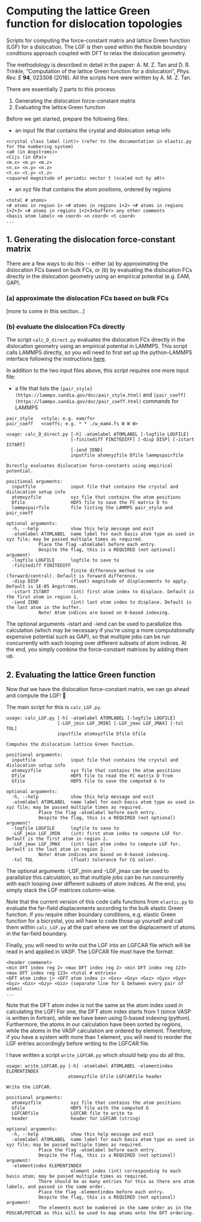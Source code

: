 # Computing the lattice Green function for dislocation topologies

Scripts for computing the force-constant matrix and lattice Green function (LGF) for a dislocation. The LGF is then used within the flexible boundary conditions approach coupled with DFT to relax the dislocation geometry.

The methodology is described in detail in the paper: A. M. Z. Tan and D. R. Trinkle, “Computation of the lattice Green function for a dislocation”, *Phys. Rev. E* **94**, 023308 (2016). All the scripts here were written by A. M. Z. Tan. 

There are essentially 2 parts to this process:
1. Generating the dislocation force-constant matrix
2. Evaluating the lattice Green function

Before we get started, prepare the following files:
- an input file that contains the crystal and dislocation setup info
```
<crystal class label (int)> (refer to the documentation in elastic.py for the numbering system)
<a0 (in Angstroms)>
<Cijs (in GPa)>
<m.x> <m.y> <m.z>
<n.x> <n.y> <n.z>
<t.x> <t.y> <t.z>
<squared magnitude of periodic vector t (scaled out by a0)>
```
- an xyz file that contains the atom positions, ordered by regions
```
<total # atoms>
<# atoms in region 1> <# atoms in regions 1+2> <# atoms in regions 1+2+3> <# atoms in regions 1+2+3+buffer> any other comments
<basis atom label> <m coord> <n coord> <t coord>
...
```

## 1. Generating the dislocation force-constant matrix

There are a few ways to do this -- either (a) by approximating the dislocation FCs based on bulk FCs, or (b) by evaluating the dislocation FCs directly in the dislocation geometry using an empirical potential (e.g. EAM, GAP).

### (a) approximate the dislocation FCs based on bulk FCs
[more to come in this section...]

### (b) evaluate the dislocation FCs directly
The script `calc_D_direct.py` evaluates the dislocation FCs directly in the dislocation geometry using an empirical potential in LAMMPS. This script calls LAMMPS directly, so you will need to first set up the python-LAMMPS interface following the instructions [here](http://lammps.sandia.gov/doc/Section_python.html).

In addition to the two input files above, this script requires one more input file:
- a file that lists the `[pair_style](https://lammps.sandia.gov/doc/pair_style.html)` and `[pair_coeff](https://lammps.sandia.gov/doc/pair_coeff.html)` commands for LAMMPS
```
pair_style   <style; e.g. eam/fs>
pair_coeff   <coeffs; e.g. * * ./w_eam4.fs W W W>
```

```
usage: calc_D_direct.py [-h] -atomlabel ATOMLABEL [-logfile LOGFILE]
                        [-finitediff FINITEDIFF] [-disp DISP] [-istart ISTART]
                        [-iend IEND]
                        inputfile atomxyzfile Dfile lammpspairfile

Directly evaluates dislocation force-constants using empirical potential.

positional arguments:
  inputfile             input file that contains the crystal and dislocation setup info
  atomxyzfile           xyz file that contains the atom positions
  Dfile                 HDF5 file to save the FC matrix D to
  lammpspairfile        file listing the LAMMPS pair_style and pair_coeff

optional arguments:
  -h, --help            show this help message and exit
  -atomlabel ATOMLABEL  name label for each basis atom type as used in xyz file; may be passed multiple times as required.
			Place the flag -atomlabel before each entry.
			Despite the flag, this is a REQUIRED (not optional) argument!
  -logfile LOGFILE      logfile to save to
  -finitediff FINITEDIFF
                        finite difference method to use (forward/central). Default is forward difference.
  -disp DISP            (float) magnitude of displacements to apply. Default is 1E-05 Angstroms.
  -istart ISTART        (int) first atom index to displace. Default is the first atom in region 1.
  -iend IEND            (int) last atom index to displace. Default is the last atom in the buffer.
			Note! Atom indices are based on 0-based indexing.						
```
The optional arguments -istart and -iend can be used to parallalize this calculation (which may be necessary if you're using a more computationally expensive potential such as GAP), so that multiple jobs can be run concurrently with each looping over different subsets of atom indices. At the end, you simply combine the force-constant matrices by adding them up.

## 2. Evaluating the lattice Green function

Now that we have the dislocation force-constant matrix, we can go ahead and compute the LGF! :tada:

The main script for this is `calc_LGF.py`.
```
usage: calc_LGF.py [-h] -atomlabel ATOMLABEL [-logfile LOGFILE]
                   [-LGF_jmin LGF_JMIN] [-LGF_jmax LGF_JMAX] [-tol TOL]
                   inputfile atomxyzfile Dfile Gfile

Computes the dislocation lattice Green function.

positional arguments:
  inputfile             input file that contains the crystal and dislocation setup info
  atomxyzfile           xyz file that contains the atom positions
  Dfile                 HDF5 file to read the FC matrix D from
  Gfile                 HDF5 file to save the computed G to

optional arguments:
  -h, --help            show this help message and exit
  -atomlabel ATOMLABEL  name label for each basis atom type as used in xyz file; may be passed multiple times as required.
			Place the flag -atomlabel before each entry.
			Despite the flag, this is a REQUIRED (not optional) argument!
  -logfile LOGFILE      logfile to save to
  -LGF_jmin LGF_JMIN    (int) first atom index to compute LGF for. Default is the first atom in region 2.
  -LGF_jmax LGF_JMAX    (int) last atom index to compute LGF for. Default is the last atom in region 2.
  			Note! Atom indices are based on 0-based indexing.
  -tol TOL              (float) tolerance for CG solver.
```
The optional arguments -LGF_jmin and -LGF_jmax can be used to parallalize this calculation, so that multiple jobs can be run concurrently with each looping over different subsets of atom indices. At the end, you simply stack the LGF matrices column-wise.

Note that the current version of this code calls functions from `elastic.py` to evaluate the far-field displacements according to the bulk elastic Green function. If you require other boundary conditions, e.g. elastic Green function for a bicrystal, you will have to code those up yourself and call them within `calc_LGF.py` at the part where we set the displacement of atoms in the far-field boundary.

Finally, you will need to write out the LGF into an LGFCAR file which will be read in and applied in VASP. The LGFCAR file must have the format:
```
<header commenet>
<min DFT index reg 2> <max DFT index reg 2> <min DFT index reg 123> <max DFT index reg 123> <total # entries>
<DFT atom index j> <DFT atom index i> <Gxx> <Gxy> <Gxz> <Gyx> <Gyy> <Gyz> <Gzx> <Gzy> <Gzz> (separate line for G between every pair of atoms)
...
```
Note that the DFT atom index is not the same as the atom index used in calculating the LGF! For one, the DFT atom index starts from 1 (since VASP is written in fortran), while we have been using 0-based indexing (python). Furthermore, the atoms in our calculation have been sorted by regions, while the atoms in the VASP calculation are ordered by element. Therefore, if you have a system with more than 1 element, you will need to reorder the LGF entries accordingly before writing to the LGFCAR file.

I have written a script `write_LGFCAR.py` which *should* help you do all this.
```
usage: write_LGFCAR.py [-h] -atomlabel ATOMLABEL -elementindex ELEMENTINDEX
                       atomxyzfile Gfile LGFCARfile header

Write the LGFCAR.

positional arguments:
  atomxyzfile           xyz file that contains the atom positions
  Gfile                 HDF5 file with the computed G
  LGFCARfile            LGFCAR file to write to
  header                header for LGFCAR (string)

optional arguments:
  -h, --help            show this help message and exit
  -atomlabel ATOMLABEL  name label for each basis atom type as used in xyz file; may be passed multiple times as required.
			Place the flag -atomlabel before each entry.
			Despite the flag, this is a REQUIRED (not optional) argument!
  -elementindex ELEMENTINDEX
                        element index (int) corresponding to each basis atom; may be passed multiple times as required.
			There should be as many entries for this as there are atom labels, and passed in the same order.
			Place the flag -elementindex before each entry.
			Despite the flag, this is a REQUIRED (not optional) argument!
			The elements must be numbered in the same order as in the POSCAR/POTCAR as this will be used to map atoms onto the DFT ordering.
```

